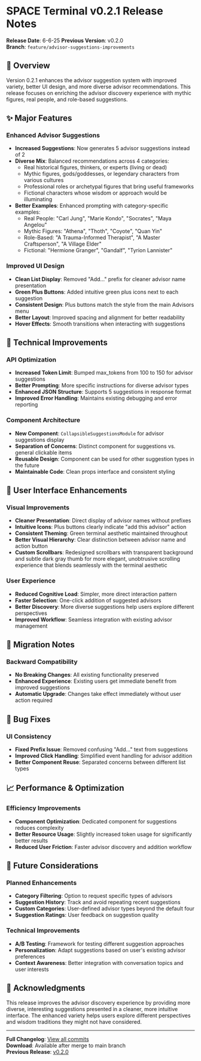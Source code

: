 # SPACE Terminal v0.2.1 Release Notes

**Release Date**: 6-6-25
**Previous Version**: v0.2.0  
**Branch**: `feature/advisor-suggestions-improvements`

## 🎯 Overview

Version 0.2.1 enhances the advisor suggestion system with improved variety, better UI design, and more diverse advisor recommendations. This release focuses on enriching the advisor discovery experience with mythic figures, real people, and role-based suggestions.

## ✨ Major Features

### Enhanced Advisor Suggestions
- **Increased Suggestions**: Now generates 5 advisor suggestions instead of 2
- **Diverse Mix**: Balanced recommendations across 4 categories:
  - Real historical figures, thinkers, or experts (living or dead)
  - Mythic figures, gods/goddesses, or legendary characters from various cultures
  - Professional roles or archetypal figures that bring useful frameworks
  - Fictional characters whose wisdom or approach would be illuminating
- **Better Examples**: Enhanced prompting with category-specific examples:
  - Real People: "Carl Jung", "Marie Kondo", "Socrates", "Maya Angelou"
  - Mythic Figures: "Athena", "Thoth", "Coyote", "Quan Yin"
  - Role-Based: "A Trauma-Informed Therapist", "A Master Craftsperson", "A Village Elder"
  - Fictional: "Hermione Granger", "Gandalf", "Tyrion Lannister"

### Improved UI Design
- **Clean List Display**: Removed "Add..." prefix for cleaner advisor name presentation
- **Green Plus Buttons**: Added intuitive green plus icons next to each suggestion
- **Consistent Design**: Plus buttons match the style from the main Advisors menu
- **Better Layout**: Improved spacing and alignment for better readability
- **Hover Effects**: Smooth transitions when interacting with suggestions

## 🔧 Technical Improvements

### API Optimization
- **Increased Token Limit**: Bumped max_tokens from 100 to 150 for advisor suggestions
- **Better Prompting**: More specific instructions for diverse advisor types
- **Enhanced JSON Structure**: Supports 5 suggestions in response format
- **Improved Error Handling**: Maintains existing debugging and error reporting

### Component Architecture
- **New Component**: `CollapsibleSuggestionsModule` for advisor suggestions display
- **Separation of Concerns**: Distinct component for suggestions vs. general clickable items
- **Reusable Design**: Component can be used for other suggestion types in the future
- **Maintainable Code**: Clean props interface and consistent styling

## 🎨 User Interface Enhancements

### Visual Improvements
- **Cleaner Presentation**: Direct display of advisor names without prefixes
- **Intuitive Icons**: Plus buttons clearly indicate "add this advisor" action
- **Consistent Theming**: Green terminal aesthetic maintained throughout
- **Better Visual Hierarchy**: Clear distinction between advisor name and action button
- **Custom Scrollbars**: Redesigned scrollbars with transparent background and subtle dark gray thumb for more elegant, unobtrusive scrolling experience that blends seamlessly with the terminal aesthetic

### User Experience
- **Reduced Cognitive Load**: Simpler, more direct interaction pattern
- **Faster Selection**: One-click addition of suggested advisors
- **Better Discovery**: More diverse suggestions help users explore different perspectives
- **Improved Workflow**: Seamless integration with existing advisor management

## 🔄 Migration Notes

### Backward Compatibility
- **No Breaking Changes**: All existing functionality preserved
- **Enhanced Experience**: Existing users get immediate benefit from improved suggestions
- **Automatic Upgrade**: Changes take effect immediately without user action required

## 🐛 Bug Fixes

### UI Consistency
- **Fixed Prefix Issue**: Removed confusing "Add..." text from suggestions
- **Improved Click Handling**: Simplified event handling for advisor addition
- **Better Component Reuse**: Separated concerns between different list types

## 📈 Performance & Optimization

### Efficiency Improvements
- **Component Optimization**: Dedicated component for suggestions reduces complexity
- **Better Resource Usage**: Slightly increased token usage for significantly better results
- **Reduced User Friction**: Faster advisor discovery and addition workflow

## 🚀 Future Considerations

### Planned Enhancements
- **Category Filtering**: Option to request specific types of advisors
- **Suggestion History**: Track and avoid repeating recent suggestions
- **Custom Categories**: User-defined advisor types beyond the default four
- **Suggestion Ratings**: User feedback on suggestion quality

### Technical Improvements
- **A/B Testing**: Framework for testing different suggestion approaches
- **Personalization**: Adapt suggestions based on user's existing advisor preferences
- **Context Awareness**: Better integration with conversation topics and user interests

## 💝 Acknowledgments

This release improves the advisor discovery experience by providing more diverse, interesting suggestions presented in a cleaner, more intuitive interface. The enhanced variety helps users explore different perspectives and wisdom traditions they might not have considered.

---

**Full Changelog**: [View all commits](https://github.com/andrewblevins/space/compare/v0.2.0...v0.2.1)  
**Download**: Available after merge to main branch  
**Previous Release**: [v0.2.0](./CHANGELOG-v0.2.0.md) 